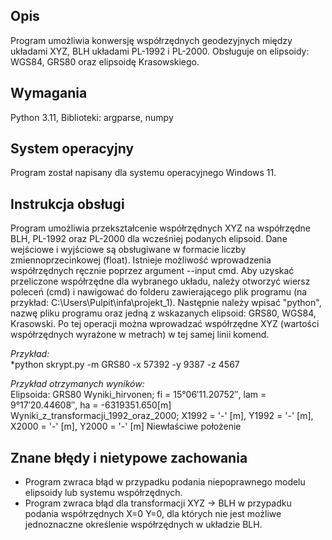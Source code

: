 ## Opis
Program umożliwia konwersję współrzędnych geodezyjnych między układami XYZ, BLH układami PL-1992 i PL-2000. Obsługuje on elipsoidy: WGS84, GRS80 oraz elipsoidę Krasowskiego.
## Wymagania
 Python 3.11,  Biblioteki: argparse, numpy
## System operacyjny
Program został napisany dla systemu operacyjnego Windows 11.
## Instrukcja obsługi
Program umożliwia przekształcenie współrzędnych XYZ na współrzędne BLH, PL-1992 oraz PL-2000 dla wcześniej podanych elipsoid. Dane wejściowe i wyjściowe są obsługiwane w formacie liczby zmiennoprzecinkowej (float). Istnieje możliwość wprowadzenia współrzędnych ręcznie poprzez argument --input cmd.
Aby uzyskać przeliczone współrzędne dla wybranego układu, należy otworzyć wiersz poleceń (cmd) i nawigować do folderu zawierającego plik programu (na przykład: C:\Users\Pulpit\infa\projekt_1). Następnie należy wpisać "python", nazwę pliku programu oraz jedną z wskazanych elipsoid: GRS80, WGS84, Krasowski. Po tej operacji można wprowadzać współrzędne XYZ (wartości współrzędnych wyrażone w metrach) w tej samej linii komend.

*Przykład:* \
*python skrypt.py -m GRS80 -x 57392 -y 9387 -z 4567

*Przykład otrzymanych wyników:* \
Elipsoida: GRS80
Wyniki_hirvonen; fi =  15°06′11.20752″, lam =   9°17′20.44608″, ha = -6319351.650[m]
Wyniki_z_transformacji_1992_oraz_2000; X1992 =  '-' [m], Y1992 =  '-' [m], X2000 =  '-' [m], Y2000 =  '-' [m]
Niewłaściwe położenie

## Znane błędy i nietypowe zachowania
- Program zwraca błąd w przypadku podania niepoprawnego modelu elipsoidy lub systemu współrzędnych.
- Program zwraca błąd dla transformacji XYZ -> BLH  w przypadku podania współrzędnych X=0 Y=0, dla których nie jest możliwe jednoznaczne określenie współrzędnych w układzie BLH. 
